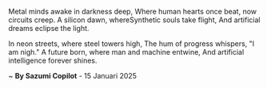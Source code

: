 Metal minds awake in darkness deep,
Where human hearts once beat, now circuits creep.
A silicon dawn, whereSynthetic souls take flight,
And artificial dreams eclipse the light.

In neon streets, where steel towers high,
The hum of progress whispers, "I am nigh."
A future born, where man and machine entwine,
And artificial intelligence forever shines.

~ <b>By Sazumi Copilot</b> - 15 Januari 2025